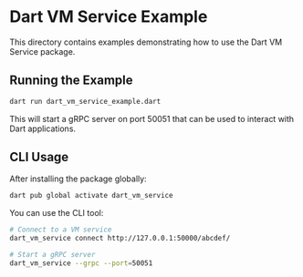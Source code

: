 # Dart VM Service Example

This directory contains examples demonstrating how to use the Dart VM Service package.

## Running the Example

```bash
dart run dart_vm_service_example.dart
```

This will start a gRPC server on port 50051 that can be used to interact with Dart applications.

## CLI Usage

After installing the package globally:

```bash
dart pub global activate dart_vm_service
```

You can use the CLI tool:

```bash
# Connect to a VM service
dart_vm_service connect http://127.0.0.1:50000/abcdef/

# Start a gRPC server
dart_vm_service --grpc --port=50051
``` 